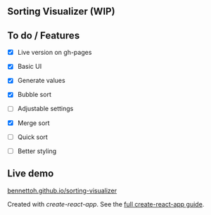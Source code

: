 Sorting Visualizer (WIP)
---
<!-- <img src="./src/logo.svg" width="60px" height="60px" /> -->


To do / Features
---
- [x] Live version on gh-pages
- [x] Basic UI
- [x] Generate values
- [x] Bubble sort
- [ ] Adjustable settings
- [x] Merge sort
- [ ] Quick sort
- [ ] Better styling


Live demo
---

[bennettoh.github.io/sorting-visualizer](https://bennettoh.github.io/sorting-visualizer/)


Created with *create-react-app*. See the [full create-react-app guide](https://github.com/facebook/create-react-app/blob/master/packages/cra-template/template/README.md).
